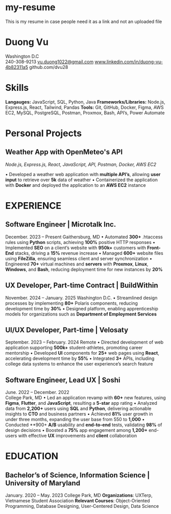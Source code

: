 # my-resume
This is my resume in case people need it as a link and not an uploaded file

# Duong Vu
Washington D.C  
240-308-9213 
vu.duong1022@gmail.com 
www.linkedin.com/in/duong-vu-4b82311a5 
github.com/dvu28

# Skills
**Langauges:**  JavaScript, SQL, Python, Java
**Frameworks/Libraries:**  Node.js, Express.js, React, Tailwind, Pandas
**Tools:** Git, GitHub, Docker, Figma, AWS EC2, MySQL, PostgreSQL, Postman, Proxmox, Bash, API’s, Power Automate

# Personal Projects
## Weather App with OpenMeteo's API
*Node.js, Express.js, React, JavaScript, API, Postman, Docker, AWS EC2*

• Developed a weather web application with **multiple API’s**, allowing **user input** to retrieve over **5k** data of weather 
• Containerized the application with **Docker** and deployed the application to an **AWS EC2** instance

# EXPERIENCE
## Software Engineer | Microtalk Inc. 
December. 2023 – Present
Gaithersburg, MD 
• Automated **300+** .htaccess rules using **Python** scripts, achieving **100%** positive HTTP responses 
• Implemented **SEO** on a client’s website with **950k+** customers with **Front-End** stacks, driving a **15%** revenue increase 
• Managed **600+** website files using **FileZilla**, ensuring seamless client and server synchronization 
• Engineered **70+** virtual machines and **servers** with **Proxmox**, **Linux**, **Windows**, and **Bash**, reducing deployment time 
for new instances by **20%**

## UX Developer, Part-time Contract | BuildWithin 
November. 2024 – January. 2025 
Washington D.C.
• Streamlined design processes by implementing **80+** Polaris components, reducing development time by **30%** 
• Designed platform, enabling apprenticeship models for organizations such as **Department of Employment Services**

## UI/UX Developer, Part-time | Velosaty 
September. 2023 – February. 2024
Remote
• Directed development of web application supporting **500k+** student-athletes, promoting career mentorship 
• Developed **UI** components for **25+** web pages using **React**, accelerating development time by **55%** 
• Integrated **3+** APIs, including college data systems to enhance the user experience’s search feature

## Software Engineer, Lead UX | Soshi 
June. 2022 – December. 2022  
College Park, MD 
• Led an application revamp with **60+** new features, using **Figma**, **Flutter**, and **JavaScript**, resulting a **5-star** app rating 
• Analyzed data from **2,200+** users using **SQL** and **Python**, delivering actionable insights to **CTO** and business partners 
• Achieved **81%** user growth in under three months, expanding the user base from 550 to **1,000** 
• Conducted **900+ **A/B** usability and **end-to-end** tests, validating **98%** of design decisions 
• Boosted a **75%** app engagement among **1,200+** end-users with effective **UX** improvements and **client** collaboration

# EDUCATION 
## Bachelor’s of Science, Information Science | University of Maryland 
January. 2020 – May. 2023
College Park, MD
**Organizations**: UXTerp, Vietnamese Student Association 
**Relevant Courses**: Object-Oriented Programming, Database Designing, User-Centered Design, Data Science

